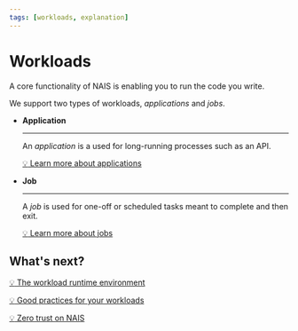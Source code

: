 ```yaml
---
tags: [workloads, explanation]
---
```


# Workloads

A core functionality of NAIS is enabling you to run the code you write.

We support two types of workloads, _applications_ and _jobs_.

<div class="grid cards" markdown>

- **Application**

    ---
    An _application_ is a used for long-running processes such as an API.

    [:bulb: Learn more about applications](application/README.md)

- **Job**

    ---
    A _job_ is used for one-off or scheduled tasks meant to complete and then exit.

    [:bulb: Learn more about jobs](job/README.md)

</div>

## What's next?

[:bulb: The workload runtime environment](explanations/environment.md)

[:bulb: Good practices for your workloads](explanations/good-practices.md)

[:bulb: Zero trust on NAIS](explanations/zero-trust.md)
